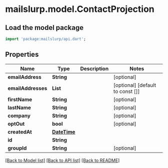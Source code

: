 # mailslurp.model.ContactProjection

## Load the model package
```dart
import 'package:mailslurp/api.dart';
```

## Properties
Name | Type | Description | Notes
------------ | ------------- | ------------- | -------------
**emailAddress** | **String** |  | [optional] 
**emailAddresses** | **List<String>** |  | [optional] [default to const []]
**firstName** | **String** |  | [optional] 
**lastName** | **String** |  | [optional] 
**company** | **String** |  | [optional] 
**optOut** | **bool** |  | [optional] 
**createdAt** | [**DateTime**](DateTime) |  | 
**id** | **String** |  | 
**groupId** | **String** |  | [optional] 

[[Back to Model list]](../README#documentation-for-models) [[Back to API list]](../README#documentation-for-api-endpoints) [[Back to README]](../README)


